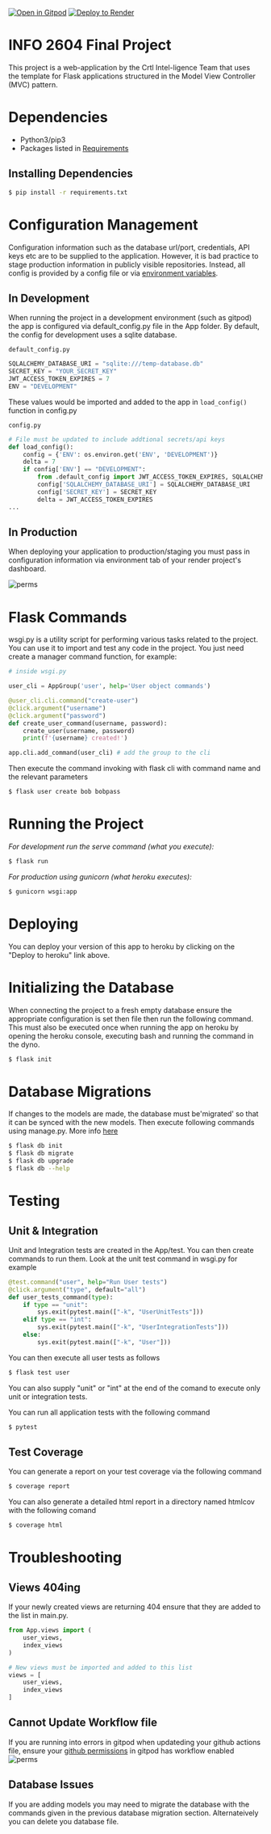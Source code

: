 [![Open in Gitpod](https://gitpod.io/button/open-in-gitpod.svg)](https://gitpod.io/#https://github.com/MadMoose02/Power-House-Fitness-Club)
[![Deploy to Render](https://render.com/images/deploy-to-render-button.svg)](https://render.com/deploy?repo=https://github.com/MadMoose02/Power-House-Fitness-Club)

# INFO 2604 Final Project
This project is a web-application by the Crtl Intel-ligence Team that uses the template for Flask applications structured in the Model View Controller (MVC) pattern.

# Dependencies
* Python3/pip3
* Packages listed in [Requirements](https://github.com/MadMoose02/Power-House-Fitness-Club/blob/master/requirements.txt)

## Installing Dependencies
```bash
$ pip install -r requirements.txt
```

# Configuration Management
Configuration information such as the database url/port, credentials, API keys etc are to be supplied to the application. However, it is bad practice to stage production information in publicly visible repositories. Instead, all config is provided by a config file or via [environment variables](https://linuxize.com/post/how-to-set-and-list-environment-variables-in-linux/).

## In Development
When running the project in a development environment (such as gitpod) the app is configured via default_config.py file in the App folder. By default, the config for development uses a sqlite database.

`default_config.py`
```python
SQLALCHEMY_DATABASE_URI = "sqlite:///temp-database.db"
SECRET_KEY = "YOUR_SECRET_KEY"
JWT_ACCESS_TOKEN_EXPIRES = 7
ENV = "DEVELOPMENT"
```

These values would be imported and added to the app in `load_config()` function in config.py

`config.py`
```python
# File must be updated to include addtional secrets/api keys
def load_config():
    config = {'ENV': os.environ.get('ENV', 'DEVELOPMENT')}
    delta = 7
    if config['ENV'] == "DEVELOPMENT":
        from .default_config import JWT_ACCESS_TOKEN_EXPIRES, SQLALCHEMY_DATABASE_URI, SECRET_KEY
        config['SQLALCHEMY_DATABASE_URI'] = SQLALCHEMY_DATABASE_URI
        config['SECRET_KEY'] = SECRET_KEY
        delta = JWT_ACCESS_TOKEN_EXPIRES
...
```

## In Production

When deploying your application to production/staging you must pass
in configuration information via environment tab of your render project's dashboard.

![perms](./images/fig1.png)

# Flask Commands

wsgi.py is a utility script for performing various tasks related to the project. You can use it to import and test any code in the project. 
You just need create a manager command function, for example:

```python
# inside wsgi.py

user_cli = AppGroup('user', help='User object commands')

@user_cli.cli.command("create-user")
@click.argument("username")
@click.argument("password")
def create_user_command(username, password):
    create_user(username, password)
    print(f'{username} created!')

app.cli.add_command(user_cli) # add the group to the cli

```

Then execute the command invoking with flask cli with command name and the relevant parameters

```bash
$ flask user create bob bobpass
```


# Running the Project

_For development run the serve command (what you execute):_
```bash
$ flask run
```

_For production using gunicorn (what heroku executes):_
```bash
$ gunicorn wsgi:app
```

# Deploying
You can deploy your version of this app to heroku by clicking on the "Deploy to heroku" link above.

# Initializing the Database
When connecting the project to a fresh empty database ensure the appropriate configuration is set then file then run the following command. This must also be executed once when running the app on heroku by opening the heroku console, executing bash and running the command in the dyno.

```bash
$ flask init
```

# Database Migrations
If changes to the models are made, the database must be'migrated' so that it can be synced with the new models.
Then execute following commands using manage.py. More info [here](https://flask-migrate.readthedocs.io/en/latest/)

```bash
$ flask db init
$ flask db migrate
$ flask db upgrade
$ flask db --help
```

# Testing

## Unit & Integration
Unit and Integration tests are created in the App/test. You can then create commands to run them. Look at the unit test command in wsgi.py for example

```python
@test.command("user", help="Run User tests")
@click.argument("type", default="all")
def user_tests_command(type):
    if type == "unit":
        sys.exit(pytest.main(["-k", "UserUnitTests"]))
    elif type == "int":
        sys.exit(pytest.main(["-k", "UserIntegrationTests"]))
    else:
        sys.exit(pytest.main(["-k", "User"]))
```

You can then execute all user tests as follows

```bash
$ flask test user
```

You can also supply "unit" or "int" at the end of the comand to execute only unit or integration tests.

You can run all application tests with the following command

```bash
$ pytest
```

## Test Coverage

You can generate a report on your test coverage via the following command

```bash
$ coverage report
```

You can also generate a detailed html report in a directory named htmlcov with the following comand

```bash
$ coverage html
```

# Troubleshooting

## Views 404ing

If your newly created views are returning 404 ensure that they are added to the list in main.py.

```python
from App.views import (
    user_views,
    index_views
)

# New views must be imported and added to this list
views = [
    user_views,
    index_views
]
```

## Cannot Update Workflow file

If you are running into errors in gitpod when updateding your github actions file, ensure your [github permissions](https://gitpod.io/integrations) in gitpod has workflow enabled ![perms](./images/gitperms.png)

## Database Issues

If you are adding models you may need to migrate the database with the commands given in the previous database migration section. Alternateively you can delete you database file.
